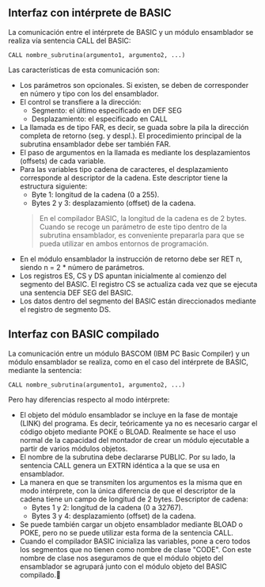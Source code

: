 ## Interfaz con intérprete de BASIC

La comunicación entre el intérprete de BASIC y un módulo ensamblador se realiza vía sentencia CALL del BASIC:

```VB
CALL nombre_subrutina(argumento1, argumento2, ...)
```

Las características de esta comunicación son:

- Los parámetros son opcionales. Si existen, se deben de corresponder en número y tipo con los del ensamblador.
- El control se transfiere a la dirección:
	- Segmento: el último especificado en DEF SEG
	- Desplazamiento: el especificado en CALL
- La llamada es de tipo FAR, es decir, se guada sobre la pila la dirección completa de retorno (seg. y despl.). El procedimiento principal de la subrutina ensamblador debe ser también FAR.
- El paso de argumentos en la llamada es mediante los desplazamientos (offsets) de cada variable.
- Para las variables tipo cadena de caracteres, el desplazamiento corresponde al descriptor de la cadena.
	Este descriptor tiene la estructura siguiente:
	- Byte 1: longitud de la cadena (0 a 255).
	- Bytes 2 y 3: desplazamiento (offset) de la cadena.
	> En el compilador BASIC, la longitud de la cadena es de 2 bytes. Cuando se recoge un parámetro de este tipo dentro de la subrutina ensamblador, es conveniente prepararla para que se pueda utilizar en ambos entornos de programación.
- En el módulo ensamblador la instrucción de retorno debe ser RET n, siendo n = 2 * número de parámetros.
- Los registros ES, CS y DS apuntan inicialmente al comienzo del segmento del BASIC. El registro CS se actualiza cada vez que se ejecuta una sentencia DEF SEG del BASIC.
- Los datos dentro del segmento del BASIC están direccionados mediante el registro de segmento DS.

## Interfaz con BASIC compilado

La comunicación entre un módulo BASCOM (IBM PC Basic Compiler) y un módulo ensamblador se realiza, como en el caso del intérprete de BASIC, mediante la sentencia:

```VB
CALL nombre_subrutina(argumento1, argumento2, ...)
```

Pero hay diferencias respecto al modo intérprete:

- El objeto del módulo ensamblador se incluye en la fase de montaje (LINK) del programa. Es decir, teóricamente ya no es necesario cargar el código objeto mediante POKE o BLOAD. Realmente se hace el uso normal de la capacidad del montador de crear un módulo ejecutable a partir de varios módulos objetos.
- El nombre de la subrutina debe declararse PUBLIC. Por su lado, la sentencia CALL genera un EXTRN idéntica a la que se usa en ensamblador.
- La manera en que se transmiten los argumentos es la misma que en modo intérprete, con la única diferencia de que el descriptor de la cadena tiene un campo de longitud de 2 bytes.
	Descriptor de cadena:
	- Bytes 1 y 2: longitud de la cadena (0 a 32767).
	- Bytes 3 y 4: desplazamiento (offset) de la cadena.
- Se puede también cargar un objeto ensamblador mediante BLOAD o POKE, pero no se puede utilizar esta forma de la sentencia CALL.
- Cuando el compilador BASIC inicializa las variables, pone a cero todos los segmentos que no tienen como nombre de clase "CODE". Con este nombre de clase nos aseguramos de que el módulo objeto del ensamblador se agrupará junto con el módulo objeto del BASIC compilado.